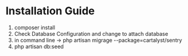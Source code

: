 Installation Guide
==================

1. composer install
2. Check Database Configuration and change to attach database
3. in command line -> php artisan migrage --package=cartalyst/sentry
4. php artisan db:seed